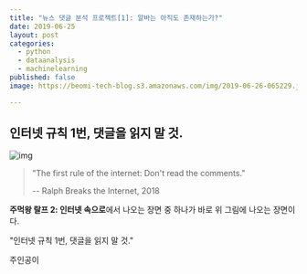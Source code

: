 ```yaml
---
title: "뉴스 댓글 분석 프로젝트[1]: 알바는 아직도 존재하는가?"
date: 2019-06-25
layout: post
categories:
  - python
  - dataanalysis
  - machinelearning
published: false
image: https://beomi-tech-blog.s3.amazonaws.com/img/2019-06-26-065229.jpg

---
```


## 인터넷 규칙 1번, 댓글을 읽지 말 것.

![img](https://beomi-tech-blog.s3.amazonaws.com/img/2019-06-26-065229.jpg)

> "The first rule of the internet: Don't read the comments."
>
> -- Ralph Breaks the Internet, 2018

**주먹왕 랄프 2: 인터넷 속으로**에서 나오는 장면 중 하나가 바로 위 그림에 나오는 장면이다.

"인터넷 규칙 1번, 댓글을 읽지 말 것."

주인공이 








